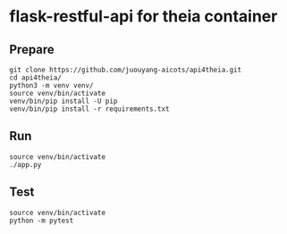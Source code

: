 # flask-restful-api for theia container

## Prepare

```
git clone https://github.com/juouyang-aicots/api4theia.git
cd api4theia/
python3 -m venv venv/
source venv/bin/activate
venv/bin/pip install -U pip
venv/bin/pip install -r requirements.txt
```

## Run

```
source venv/bin/activate
./app.py
```

## Test

```
source venv/bin/activate
python -m pytest
```
